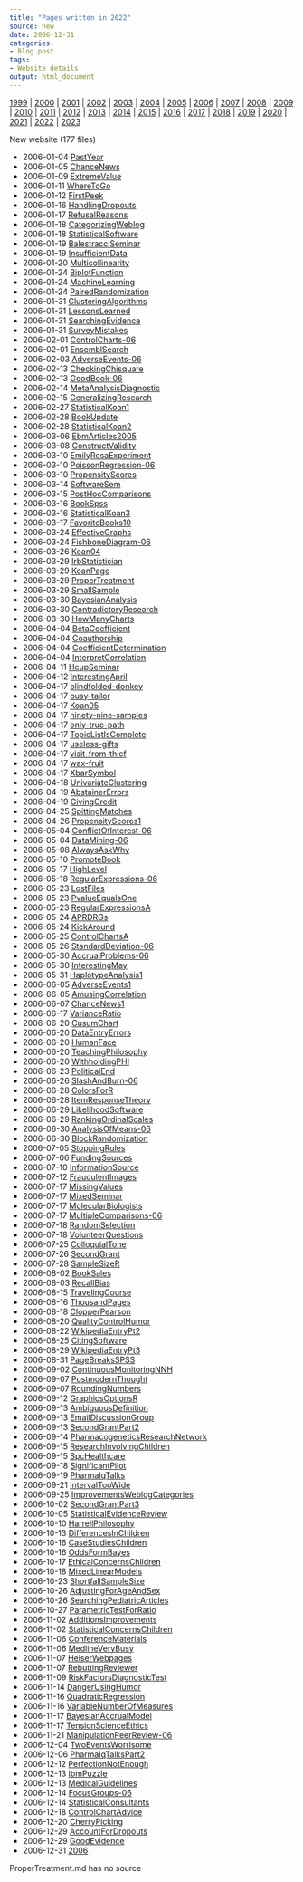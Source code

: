 ```yaml
---
title: "Pages written in 2022"
source: new
date: 2006-12-31
categories:
- Blog post
tags:
- Website details
output: html_document
---
```

 
[1999](http://new.pmean.com/1999/) | [2000](http://new.pmean.com/2000/) | [2001](http://new.pmean.com/2001/) | [2002](http://new.pmean.com/2002/) | [2003](http://new.pmean.com/2003/) | [2004](http://new.pmean.com/2004/) | [2005](http://new.pmean.com/2005/) | [2006](http://new.pmean.com/2006/) | [2007](http://new.pmean.com/2007/) | [2008](http://new.pmean.com/2008/) | [2009](http://new.pmean.com/2009/) | [2010](http://new.pmean.com/2010/) | [2011](http://new.pmean.com/2011/) | [2012](http://new.pmean.com/2012/) | [2013](http://new.pmean.com/2013/) | [2014](http://new.pmean.com/2014/) | [2015](http://new.pmean.com/2015/) | [2016](http://new.pmean.com/2016/) | [2017](http://new.pmean.com/2017/) | [2018](http://new.pmean.com/2018/) | [2019](http://new.pmean.com/2019/) | [2020](http://new.pmean.com/2020/) | [2021](http://new.pmean.com/2021/) | [2022](http://new.pmean.com/2022/) | [2023](http://new.pmean.com/2023/)
 
New website (177 files)
 
+ 2006-01-04 [PastYear](http://new.pmean.com/PastYear/)    
+ 2006-01-05 [ChanceNews](http://new.pmean.com/ChanceNews/)    
+ 2006-01-09 [ExtremeValue](http://new.pmean.com/ExtremeValue/)    
+ 2006-01-11 [WhereToGo](http://new.pmean.com/WhereToGo/)    
+ 2006-01-12 [FirstPeek](http://new.pmean.com/FirstPeek/)    
+ 2006-01-16 [HandlingDropouts](http://new.pmean.com/HandlingDropouts/)    
+ 2006-01-17 [RefusalReasons](http://new.pmean.com/RefusalReasons/)    
+ 2006-01-18 [CategorizingWeblog](http://new.pmean.com/CategorizingWeblog/)    
+ 2006-01-18 [StatisticalSoftware](http://new.pmean.com/StatisticalSoftware/)    
+ 2006-01-19 [BalestracciSeminar](http://new.pmean.com/BalestracciSeminar/)    
+ 2006-01-19 [InsufficientData](http://new.pmean.com/InsufficientData/)    
+ 2006-01-20 [Multicollinearity](http://new.pmean.com/Multicollinearity/)    
+ 2006-01-24 [BiplotFunction](http://new.pmean.com/BiplotFunction/)    
+ 2006-01-24 [MachineLearning](http://new.pmean.com/MachineLearning/)    
+ 2006-01-24 [PairedRandomization](http://new.pmean.com/PairedRandomization/)    
+ 2006-01-31 [ClusteringAlgorithms](http://new.pmean.com/ClusteringAlgorithms/)    
+ 2006-01-31 [LessonsLearned](http://new.pmean.com/LessonsLearned/)    
+ 2006-01-31 [SearchingEvidence](http://new.pmean.com/SearchingEvidence/)    
+ 2006-01-31 [SurveyMistakes](http://new.pmean.com/SurveyMistakes/)    
+ 2006-02-01 [ControlCharts-06](http://new.pmean.com/ControlCharts-06/)    
+ 2006-02-01 [EnsemblSearch](http://new.pmean.com/EnsemblSearch/)    
+ 2006-02-03 [AdverseEvents-06](http://new.pmean.com/AdverseEvents-06/)    
+ 2006-02-13 [CheckingChisquare](http://new.pmean.com/CheckingChisquare/)    
+ 2006-02-13 [GoodBook-06](http://new.pmean.com/GoodBook-06/)    
+ 2006-02-14 [MetaAnalysisDiagnostic](http://new.pmean.com/MetaAnalysisDiagnostic/)    
+ 2006-02-15 [GeneralizingResearch](http://new.pmean.com/GeneralizingResearch/)    
+ 2006-02-27 [StatisticalKoan1](http://new.pmean.com/StatisticalKoan1/)    
+ 2006-02-28 [BookUpdate](http://new.pmean.com/BookUpdate/)    
+ 2006-02-28 [StatisticalKoan2](http://new.pmean.com/StatisticalKoan2/)    
+ 2006-03-06 [EbmArticles2005](http://new.pmean.com/EbmArticles2005/)    
+ 2006-03-08 [ConstructValidity](http://new.pmean.com/ConstructValidity/)    
+ 2006-03-10 [EmilyRosaExperiment](http://new.pmean.com/EmilyRosaExperiment/)    
+ 2006-03-10 [PoissonRegression-06](http://new.pmean.com/PoissonRegression-06/)    
+ 2006-03-10 [PropensityScores](http://new.pmean.com/PropensityScores/)    
+ 2006-03-14 [SoftwareSem](http://new.pmean.com/SoftwareSem/)    
+ 2006-03-15 [PostHocComparisons](http://new.pmean.com/PostHocComparisons/)    
+ 2006-03-16 [BookSpss](http://new.pmean.com/BookSpss/)    
+ 2006-03-16 [StatisticalKoan3](http://new.pmean.com/StatisticalKoan3/)    
+ 2006-03-17 [FavoriteBooks10](http://new.pmean.com/FavoriteBooks10/)    
+ 2006-03-24 [EffectiveGraphs](http://new.pmean.com/EffectiveGraphs/)    
+ 2006-03-24 [FishboneDiagram-06](http://new.pmean.com/FishboneDiagram-06/)    
+ 2006-03-26 [Koan04](http://new.pmean.com/Koan04/)    
+ 2006-03-29 [IrbStatistician](http://new.pmean.com/IrbStatistician/)    
+ 2006-03-29 [KoanPage](http://new.pmean.com/KoanPage/)    
+ 2006-03-29 [ProperTreatment](http://new.pmean.com/ProperTreatment/)    
+ 2006-03-29 [SmallSample](http://new.pmean.com/SmallSample/)    
+ 2006-03-30 [BayesianAnalysis](http://new.pmean.com/BayesianAnalysis/)    
+ 2006-03-30 [ContradictoryResearch](http://new.pmean.com/ContradictoryResearch/)    
+ 2006-03-30 [HowManyCharts](http://new.pmean.com/HowManyCharts/)    
+ 2006-04-04 [BetaCoefficient](http://new.pmean.com/BetaCoefficient/)    
+ 2006-04-04 [Coauthorship](http://new.pmean.com/Coauthorship/)    
+ 2006-04-04 [CoefficientDetermination](http://new.pmean.com/CoefficientDetermination/)    
+ 2006-04-04 [InterpretCorrelation](http://new.pmean.com/InterpretCorrelation/)    
+ 2006-04-11 [HcupSeminar](http://new.pmean.com/HcupSeminar/)    
+ 2006-04-12 [InterestingApril](http://new.pmean.com/InterestingApril/)    
+ 2006-04-17 [blindfolded-donkey](http://new.pmean.com/blindfolded-donkey/)    
+ 2006-04-17 [busy-tailor](http://new.pmean.com/busy-tailor/)    
+ 2006-04-17 [Koan05](http://new.pmean.com/Koan05/)    
+ 2006-04-17 [ninety-nine-samples](http://new.pmean.com/ninety-nine-samples/)    
+ 2006-04-17 [only-true-path](http://new.pmean.com/only-true-path/)    
+ 2006-04-17 [TopicListIsComplete](http://new.pmean.com/TopicListIsComplete/)    
+ 2006-04-17 [useless-gifts](http://new.pmean.com/useless-gifts/)    
+ 2006-04-17 [visit-from-thief](http://new.pmean.com/visit-from-thief/)    
+ 2006-04-17 [wax-fruit](http://new.pmean.com/wax-fruit/)    
+ 2006-04-17 [XbarSymbol](http://new.pmean.com/XbarSymbol/)    
+ 2006-04-18 [UnivariateClustering](http://new.pmean.com/UnivariateClustering/)    
+ 2006-04-19 [AbstainerErrors](http://new.pmean.com/AbstainerErrors/)    
+ 2006-04-19 [GivingCredit](http://new.pmean.com/GivingCredit/)    
+ 2006-04-25 [SpittingMatches](http://new.pmean.com/SpittingMatches/)    
+ 2006-04-26 [PropensityScores1](http://new.pmean.com/PropensityScores1/)    
+ 2006-05-04 [ConflictOfInterest-06](http://new.pmean.com/ConflictOfInterest-06/)    
+ 2006-05-04 [DataMining-06](http://new.pmean.com/DataMining-06/)    
+ 2006-05-08 [AlwaysAskWhy](http://new.pmean.com/AlwaysAskWhy/)    
+ 2006-05-10 [PromoteBook](http://new.pmean.com/PromoteBook/)    
+ 2006-05-17 [HighLevel](http://new.pmean.com/HighLevel/)    
+ 2006-05-18 [RegularExpressions-06](http://new.pmean.com/RegularExpressions-06/)    
+ 2006-05-23 [LostFiles](http://new.pmean.com/LostFiles/)    
+ 2006-05-23 [PvalueEqualsOne](http://new.pmean.com/PvalueEqualsOne/)    
+ 2006-05-23 [RegularExpressionsA](http://new.pmean.com/RegularExpressionsA/)    
+ 2006-05-24 [APRDRGs](http://new.pmean.com/APRDRGs/)    
+ 2006-05-24 [KickAround](http://new.pmean.com/KickAround/)    
+ 2006-05-25 [ControlChartsA](http://new.pmean.com/ControlChartsA/)    
+ 2006-05-26 [StandardDeviation-06](http://new.pmean.com/StandardDeviation-06/)    
+ 2006-05-30 [AccrualProblems-06](http://new.pmean.com/AccrualProblems-06/)    
+ 2006-05-30 [InterestingMay](http://new.pmean.com/InterestingMay/)    
+ 2006-05-31 [HaplotypeAnalysis1](http://new.pmean.com/HaplotypeAnalysis1/)    
+ 2006-06-05 [AdverseEvents1](http://new.pmean.com/AdverseEvents1/)    
+ 2006-06-05 [AmusingCorrelation](http://new.pmean.com/AmusingCorrelation/)    
+ 2006-06-07 [ChanceNews1](http://new.pmean.com/ChanceNews1/)    
+ 2006-06-17 [VarianceRatio](http://new.pmean.com/VarianceRatio/)    
+ 2006-06-20 [CusumChart](http://new.pmean.com/CusumChart/)    
+ 2006-06-20 [DataEntryErrors](http://new.pmean.com/DataEntryErrors/)    
+ 2006-06-20 [HumanFace](http://new.pmean.com/HumanFace/)    
+ 2006-06-20 [TeachingPhilosophy](http://new.pmean.com/TeachingPhilosophy/)    
+ 2006-06-20 [WithholdingPHI](http://new.pmean.com/WithholdingPHI/)    
+ 2006-06-23 [PoliticalEnd](http://new.pmean.com/PoliticalEnd/)    
+ 2006-06-26 [SlashAndBurn-06](http://new.pmean.com/SlashAndBurn-06/)    
+ 2006-06-28 [ColorsForR](http://new.pmean.com/ColorsForR/)    
+ 2006-06-28 [ItemResponseTheory](http://new.pmean.com/ItemResponseTheory/)    
+ 2006-06-29 [LikelihoodSoftware](http://new.pmean.com/LikelihoodSoftware/)    
+ 2006-06-29 [RankingOrdinalScales](http://new.pmean.com/RankingOrdinalScales/)    
+ 2006-06-30 [AnalysisOfMeans-06](http://new.pmean.com/AnalysisOfMeans-06/)    
+ 2006-06-30 [BlockRandomization](http://new.pmean.com/BlockRandomization/)    
+ 2006-07-05 [StoppingRules](http://new.pmean.com/StoppingRules/)    
+ 2006-07-06 [FundingSources](http://new.pmean.com/FundingSources/)    
+ 2006-07-10 [InformationSource](http://new.pmean.com/InformationSource/)    
+ 2006-07-12 [FraudulentImages](http://new.pmean.com/FraudulentImages/)    
+ 2006-07-17 [MissingValues](http://new.pmean.com/MissingValues/)    
+ 2006-07-17 [MixedSeminar](http://new.pmean.com/MixedSeminar/)    
+ 2006-07-17 [MolecularBiologists](http://new.pmean.com/MolecularBiologists/)    
+ 2006-07-17 [MultipleComparisons-06](http://new.pmean.com/MultipleComparisons-06/)    
+ 2006-07-18 [RandomSelection](http://new.pmean.com/RandomSelection/)    
+ 2006-07-18 [VolunteerQuestions](http://new.pmean.com/VolunteerQuestions/)    
+ 2006-07-25 [ColloquialTone](http://new.pmean.com/ColloquialTone/)    
+ 2006-07-26 [SecondGrant](http://new.pmean.com/SecondGrant/)    
+ 2006-07-28 [SampleSizeR](http://new.pmean.com/SampleSizeR/)    
+ 2006-08-02 [BookSales](http://new.pmean.com/BookSales/)    
+ 2006-08-03 [RecallBias](http://new.pmean.com/RecallBias/)    
+ 2006-08-15 [TravelingCourse](http://new.pmean.com/TravelingCourse/)    
+ 2006-08-16 [ThousandPages](http://new.pmean.com/ThousandPages/)    
+ 2006-08-18 [ClopperPearson](http://new.pmean.com/ClopperPearson/)    
+ 2006-08-20 [QualityControlHumor](http://new.pmean.com/QualityControlHumor/)    
+ 2006-08-22 [WikipediaEntryPt2](http://new.pmean.com/WikipediaEntryPt2/)    
+ 2006-08-25 [CitingSoftware](http://new.pmean.com/CitingSoftware/)    
+ 2006-08-29 [WikipediaEntryPt3](http://new.pmean.com/WikipediaEntryPt3/)    
+ 2006-08-31 [PageBreaksSPSS](http://new.pmean.com/PageBreaksSPSS/)    
+ 2006-09-02 [ContinuousMonitoringNNH](http://new.pmean.com/ContinuousMonitoringNNH/)    
+ 2006-09-07 [PostmodernThought](http://new.pmean.com/PostmodernThought/)    
+ 2006-09-07 [RoundingNumbers](http://new.pmean.com/RoundingNumbers/)    
+ 2006-09-12 [GraphicsOptionsR](http://new.pmean.com/GraphicsOptionsR/)    
+ 2006-09-13 [AmbiguousDefinition](http://new.pmean.com/AmbiguousDefinition/)    
+ 2006-09-13 [EmailDiscussionGroup](http://new.pmean.com/EmailDiscussionGroup/)    
+ 2006-09-13 [SecondGrantPart2](http://new.pmean.com/SecondGrantPart2/)    
+ 2006-09-14 [PharmacogeneticsResearchNetwork](http://new.pmean.com/PharmacogeneticsResearchNetwork/)    
+ 2006-09-15 [ResearchInvolvingChildren](http://new.pmean.com/ResearchInvolvingChildren/)    
+ 2006-09-15 [SpcHealthcare](http://new.pmean.com/SpcHealthcare/)    
+ 2006-09-18 [SignificantPilot](http://new.pmean.com/SignificantPilot/)    
+ 2006-09-19 [PharmaIqTalks](http://new.pmean.com/PharmaIqTalks/)    
+ 2006-09-21 [IntervalTooWide](http://new.pmean.com/IntervalTooWide/)    
+ 2006-09-25 [ImprovementsWeblogCategories](http://new.pmean.com/ImprovementsWeblogCategories/)    
+ 2006-10-02 [SecondGrantPart3](http://new.pmean.com/SecondGrantPart3/)    
+ 2006-10-05 [StatisticalEvidenceReview](http://new.pmean.com/StatisticalEvidenceReview/)    
+ 2006-10-10 [HarrellPhilosophy](http://new.pmean.com/HarrellPhilosophy/)    
+ 2006-10-13 [DifferencesInChildren](http://new.pmean.com/DifferencesInChildren/)    
+ 2006-10-16 [CaseStudiesChildren](http://new.pmean.com/CaseStudiesChildren/)    
+ 2006-10-16 [OddsFormBayes](http://new.pmean.com/OddsFormBayes/)    
+ 2006-10-17 [EthicalConcernsChildren](http://new.pmean.com/EthicalConcernsChildren/)    
+ 2006-10-18 [MixedLinearModels](http://new.pmean.com/MixedLinearModels/)    
+ 2006-10-23 [ShortfallSampleSize](http://new.pmean.com/ShortfallSampleSize/)    
+ 2006-10-26 [AdjustingForAgeAndSex](http://new.pmean.com/AdjustingForAgeAndSex/)    
+ 2006-10-26 [SearchingPediatricArticles](http://new.pmean.com/SearchingPediatricArticles/)    
+ 2006-10-27 [ParametricTestForRatio](http://new.pmean.com/ParametricTestForRatio/)    
+ 2006-11-02 [AdditionsImprovements](http://new.pmean.com/AdditionsImprovements/)    
+ 2006-11-02 [StatisticalConcernsChildren](http://new.pmean.com/StatisticalConcernsChildren/)    
+ 2006-11-06 [ConferenceMaterials](http://new.pmean.com/ConferenceMaterials/)    
+ 2006-11-06 [MedlineVeryBusy](http://new.pmean.com/MedlineVeryBusy/)    
+ 2006-11-07 [HeiserWebpages](http://new.pmean.com/HeiserWebpages/)    
+ 2006-11-07 [RebuttingReviewer](http://new.pmean.com/RebuttingReviewer/)    
+ 2006-11-09 [RiskFactorsDiagnosticTest](http://new.pmean.com/RiskFactorsDiagnosticTest/)    
+ 2006-11-14 [DangerUsingHumor](http://new.pmean.com/DangerUsingHumor/)    
+ 2006-11-16 [QuadraticRegression](http://new.pmean.com/QuadraticRegression/)    
+ 2006-11-16 [VariableNumberOfMeasures](http://new.pmean.com/VariableNumberOfMeasures/)    
+ 2006-11-17 [BayesianAccrualModel](http://new.pmean.com/BayesianAccrualModel/)    
+ 2006-11-17 [TensionScienceEthics](http://new.pmean.com/TensionScienceEthics/)    
+ 2006-11-21 [ManipulationPeerReview-06](http://new.pmean.com/ManipulationPeerReview-06/)    
+ 2006-12-04 [TwoEventsWorrisome](http://new.pmean.com/TwoEventsWorrisome/)    
+ 2006-12-06 [PharmaIqTalksPart2](http://new.pmean.com/PharmaIqTalksPart2/)    
+ 2006-12-12 [PerfectionNotEnough](http://new.pmean.com/PerfectionNotEnough/)    
+ 2006-12-13 [IbmPuzzle](http://new.pmean.com/IbmPuzzle/)    
+ 2006-12-13 [MedicalGuidelines](http://new.pmean.com/MedicalGuidelines/)    
+ 2006-12-14 [FocusGroups-06](http://new.pmean.com/FocusGroups-06/)    
+ 2006-12-14 [StatisticalConsultants](http://new.pmean.com/StatisticalConsultants/)    
+ 2006-12-18 [ControlChartAdvice](http://new.pmean.com/ControlChartAdvice/)    
+ 2006-12-20 [CherryPicking](http://new.pmean.com/CherryPicking/)    
+ 2006-12-29 [AccountForDropouts](http://new.pmean.com/AccountForDropouts/)    
+ 2006-12-29 [GoodEvidence](http://new.pmean.com/GoodEvidence/)    
+ 2006-12-31 [2006](http://new.pmean.com/2006/)  
 
ProperTreatment.md has no source
